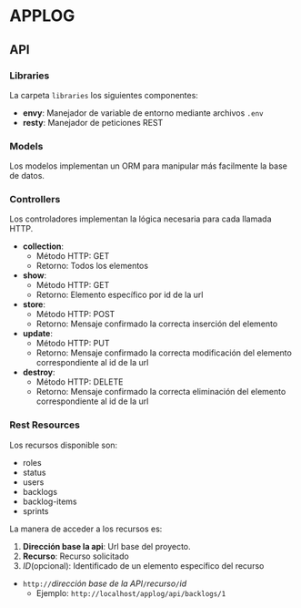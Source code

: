 # APPLOG

## API

### Libraries
La carpeta `libraries` los siguientes componentes:
+ **envy**: Manejador de variable de entorno mediante archivos `.env`
+ **resty**: Manejador de peticiones REST
### Models
Los modelos implementan un ORM para manipular más facilmente la base de datos.
### Controllers
Los controladores implementan la lógica necesaria para cada llamada HTTP.
+ **collection**: 
	+ Método HTTP: GET
	+ Retorno: Todos los elementos 
+ **show**: 
	+ Método HTTP: GET
	+ Retorno: Elemento específico por id de la url 
+ **store**: 
	+ Método HTTP: POST
	+ Retorno: Mensaje confirmado la correcta inserción del elemento 
+ **update**: 
	+ Método HTTP: PUT
	+ Retorno: Mensaje confirmado la correcta modificación del elemento correspondiente al id de la url
+ **destroy**: 
	+ Método HTTP: DELETE
	+ Retorno: Mensaje confirmado la correcta eliminación del elemento correspondiente al id de la url
### Rest Resources
Los recursos disponible son:
+ roles
+ status
+ users
+ backlogs
+ backlog-items
+ sprints

La manera de acceder a los recursos es:
1. **Dirección base la api**: Url base del proyecto.
2. **Recurso**: Recurso solicitado
3. *ID*(opcional): Identificado de un elemento específico del recurso

+ `http://`*dirección base de la API*`/`*recurso*`/`*id*
	+ Ejemplo: `http://localhost/applog/api/backlogs/1`
